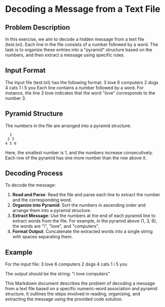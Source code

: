 # Decoding a Message from a Text File
## Problem Description
In this exercise, we aim to decode a hidden message from a text file (test.txt). Each line in the file consists of a number followed by a word. The task is to organize these entries into a "pyramid" structure based on the numbers, and then extract a message using specific rules.

## Input Format
The input file (test.txt) has the following format:
3 love
6 computers
2 dogs
4 cats
1 i
5 you
Each line contains a number followed by a word. For instance, the line 3 love indicates that the word "love" corresponds to the number 3.

## Pyramid Structure
The numbers in the file are arranged into a pyramid structure:
```
  1
 2 3
4 5 6
```
Here, the smallest number is 1, and the numbers increase consecutively. Each row of the pyramid has one more number than the row above it.

## Decoding Process
To decode the message:
1. **Read and Parse**: Read the file and parse each line to extract the number and the corresponding word.
2. **Organize into Pyramid**: Sort the numbers in ascending order and arrange them into a pyramid structure.
3. **Extract Message**: Use the numbers at the end of each pyramid line to extract words from the file. For example, in the pyramid above (1, 3, 6), the words are "i", "love", and "computers".
4. **Format Output**: Concatenate the extracted words into a single string with spaces separating them.

## Example
For the input file:
3 love
6 computers
2 dogs
4 cats
1 i
5 you

The output should be the string:
"i love computers"

This Markdown document describes the problem of decoding a message from a text file based on a specific numeric-word association and pyramid structure. It outlines the steps involved in reading, organizing, and extracting the message using the provided code solution.
